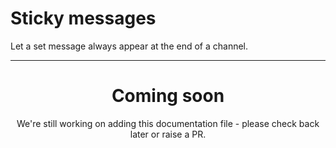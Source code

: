 # Sticky messages

Let a set message always appear at the end of a channel.

<ModuleOverview moduleName="sticky-messages" />

---
<center><h1>Coming soon</h1></center>
<center>We're still working on adding this documentation file - please check back later or raise a PR.</center>